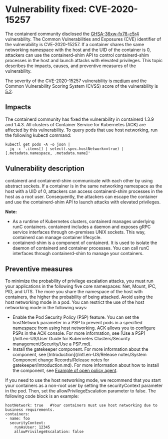 # Vulnerability fixed: CVE-2020-15257

The containerd community disclosed the [GHSA-36xw-fx78-c5r4](https://github.com/containerd/containerd/security/advisories/GHSA-36xw-fx78-c5r4) vulnerability. The Common Vulnerabilities and Exposures \(CVE\) identifier of the vulnerability is CVE-2020-15257. If a container shares the same networking namespace with the host and the UID of the container is 0, attackers can use the containerd-shim API to control containerd-shim processes in the host and launch attacks with elevated privileges. This topic describes the impacts, causes, and preventive measures of the vulnerability.

The severity of the CVE-2020-15257 vulnerability is [medium](https://www.first.org/cvss/calculator/3.1#CVSS:3.1/AV:L/AC:H/PR:L/UI:N/S:U/C:H/I:N/A:N) and the Common Vulnerability Scoring System \(CVSS\) score of the vulnerability is [5.2](https://nvd.nist.gov/vuln/detail/CVE-2020-15257).

## Impacts

The containerd community has fixed the vulnerability in containerd 1.3.9 and 1.4.3. All clusters of Container Service for Kubernetes \(ACK\) are affected by this vulnerability. To query pods that use host networking, run the following kubectl command:

```
kubectl get pods -A -o json |
  jq -c '.items[] | select(.spec.hostNetwork==true) |[.metadata.namespace, .metadata.name]'
```

## Vulnerability description

containerd and containerd-shim communicate with each other by using abstract sockets. If a container is in the same networking namespace as the host with a UID of 0, attackers can access containerd-shim processes in the host as a root user. Consequently, the attackers can escape the container and use the containerd-shim API to launch attacks with elevated privileges.

**Note:**

-   As a runtime of Kubernetes clusters, containerd manages underlying runC containers. containerd includes a daemon and exposes gRPC service interfaces through on-premises UNIX sockets. This way, containerd can manage container lifecycle.
-   containerd-shim is a component of containerd. It is used to isolate the daemon of containerd and container processes. You can call runC interfaces through containerd-shim to manage your containers.

## Preventive measures

To minimize the probability of privilege escalation attacks, you must run your applications in the following five core namespaces: Net, Mount, IPC, PID, and UTS. The more you share the namespace of the host with containers, the higher the probability of being attacked. Avoid using the host networking mode in a pod. You can restrict the use of the host networking mode in the following ways:

-   Enable the Pod Security Policy \(PSP\) feature. You can set the hostNetwork parameter in a PSP to prevent pods in a specified namespace from using host networking. ACK allows you to configure PSPs in the ACK console. For more information, see [Use a PSP](/intl.en-US/User Guide for Kubernetes Clusters/Security management/Security/Use a PSP.md).
-   Install the gatekeeper component. For more information about the component, see [Introduction](/intl.en-US/Release notes/System Component change Records/Release notes for gatekeeper/Introduction.md). For more information about how to install the component, see [Example of open policy agent](https://github.com/open-policy-agent/gatekeeper-library/tree/master/library/pod-security-policy/host-network-ports).

If you need to use the host networking mode, we recommend that you start your containers as a non-root user by setting the securityContext parameter in the pod. Then, set the allowPrivilegeEscalation parameter to false. The following code block is an example:

```
hostNetwork: true   #Your containers must use host networking due to business requirements.
containers:
- name: foo
  securityContext:
    runAsUser: 12345
    allowPrivilegeEscalation: false 
```

